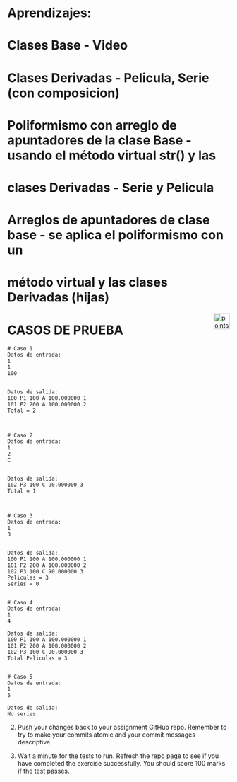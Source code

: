 
# Aprendizajes:
# Clases Base - Video
# Clases Derivadas - Pelicula, Serie (con composicion)
# Poliformismo con arreglo de apuntadores de la clase Base - usando el método virtual str() y las
# clases Derivadas - Serie y Pelicula
# Arreglos de apuntadores de clase base - se aplica el poliformismo con un 
# método virtual y las clases Derivadas (hijas)

<img alt="points bar" align="right" height="36" src="../../blob/status/.github/activity-icons/points-bar.svg" />


# CASOS DE PRUEBA

```
# Caso 1
Datos de entrada:
1 
1 
100 


Datos de salida:
100 P1 100 A 100.000000 1 
101 P2 200 A 100.000000 2 
Total = 2 



# Caso 2
Datos de entrada:
1 
2 
C 


Datos de salida:
102 P3 100 C 90.000000 3 
Total = 1 



# Caso 3
Datos de entrada:
1 
3 


Datos de salida:
100 P1 100 A 100.000000 1
101 P2 200 A 100.000000 2
102 P3 100 C 90.000000 3
Peliculas = 3
Series = 0


# Caso 4
Datos de entrada:
1
4

Datos de salida:
100 P1 100 A 100.000000 1
101 P2 200 A 100.000000 2
102 P3 100 C 90.000000 3
Total Peliculas = 3


# Caso 5
Datos de entrada:
1
5

Datos de salida:
No series

```

2. Push your changes back to your assignment GitHub repo. Remember to try to make your commits atomic and your commit messages descriptive.

3. Wait a minute for the tests to run. Refresh the repo page to see if you have completed the exercise successfully.
You should score 100 marks if the test passes.
